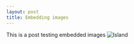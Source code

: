 ```yaml
---
layout: post
title: Embedding images
---
```


This is a post testing embedded images ![Island](https://github.com/Premachu/earthsea/blob/gh-pages/Rplot01.png?raw=true)



